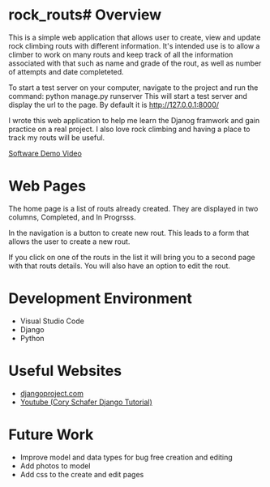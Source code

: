 # rock_routs# Overview


This is a simple web application that allows user to create, view and update rock climbing routs with different information. It's intended use is to allow a climber to work on many routs and keep track of all the information associated with that such as name and grade of the rout, as well as number of attempts and date completeted. 

 To start a test server on your computer, navigate to the project and run the command: python manage.py runserver
 This will start a test server and display the url to the page. By default it is http://127.0.0.1:8000/

I wrote this web application to help me learn the Djanog framwork and gain practice on a real project. I also love rock climbing and having a place to track my routs will be useful.


[Software Demo Video](https://youtu.be/2H7VYWKh5jw)

# Web Pages

The home page is a list of routs already created. They are displayed in two columns, Completed, and In Progrsss.

In the navigation is a button to create new rout. This leads to a form that allows the user to create a new rout. 

If you click on one of the routs in the list it will bring you to a second page with that routs details. You will also have an option to edit the rout. 

# Development Environment

- Visual Studio Code
- Django
- Python

# Useful Websites

* [djangoproject.com](https://www.djangoproject.com/)
* [Youtube (Cory Schafer Django Tutorial)](https://www.youtube.com/watch?v=UmljXZIypDc)

# Future Work

* Improve model and data types for bug free creation and editing
* Add photos to model
* Add css to the create and edit pages
